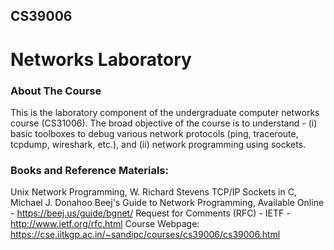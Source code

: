 ## CS39006
# Networks Laboratory
### About The Course
This is the laboratory component of the undergraduate computer networks course (CS31006). The broad objective of the course is to understand - (i) basic toolboxes to debug various network protocols (ping, traceroute, tcpdump, wireshark, etc.), and (ii) network programming using sockets.



### Books and Reference Materials:

Unix Network Programming, W. Richard Stevens
TCP/IP Sockets in C, Michael J. Donahoo
Beej's Guide to Network Programming, Available Online - https://beej.us/guide/bgnet/
Request for Comments (RFC) - IETF - http://www.ietf.org/rfc.html
Course Webpage: https://cse.iitkgp.ac.in/~sandipc/courses/cs39006/cs39006.html
